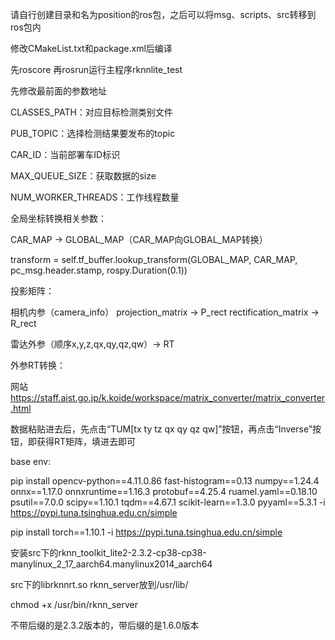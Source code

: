 请自行创建目录和名为position的ros包，之后可以将msg、scripts、src转移到ros包内

修改CMakeList.txt和package.xml后编译

先roscore 再rosrun运行主程序rknnlite_test

先修改最前面的参数地址

CLASSES_PATH：对应目标检测类别文件

PUB_TOPIC：选择检测结果要发布的topic

CAR_ID：当前部署车ID标识

MAX_QUEUE_SIZE：获取数据的size

NUM_WORKER_THREADS：工作线程数量

全局坐标转换相关参数：

CAR_MAP -> GLOBAL_MAP（CAR_MAP向GLOBAL_MAP转换）

transform = self.tf_buffer.lookup_transform(GLOBAL_MAP, CAR_MAP, pc_msg.header.stamp, rospy.Duration(0.1))

投影矩阵：

相机内参（camera_info）  projection_matrix -> P_rect    rectification_matrix -> R_rect

雷达外参（顺序x,y,z,qx,qy,qz,qw）-> RT

外参RT转换：

网站  https://staff.aist.go.jp/k.koide/workspace/matrix_converter/matrix_converter.html

数据粘贴进去后，先点击“TUM[tx ty tz qx qy qz qw]”按钮，再点击“Inverse”按钮，即获得RT矩阵，填进去即可

base env:

pip install opencv-python==4.11.0.86 fast-histogram==0.13 numpy==1.24.4 onnx==1.17.0 onnxruntime==1.16.3 protobuf==4.25.4 ruamel.yaml==0.18.10 psutil==7.0.0 scipy==1.10.1 tqdm==4.67.1 scikit-learn==1.3.0 pyyaml==5.3.1 -i https://pypi.tuna.tsinghua.edu.cn/simple

pip install torch==1.10.1 -i https://pypi.tuna.tsinghua.edu.cn/simple

安装src下的rknn_toolkit_lite2-2.3.2-cp38-cp38-manylinux_2_17_aarch64.manylinux2014_aarch64

src下的librknnrt.so rknn_server放到/usr/lib/

chmod +x /usr/bin/rknn_server

不带后缀的是2.3.2版本的，带后缀的是1.6.0版本
